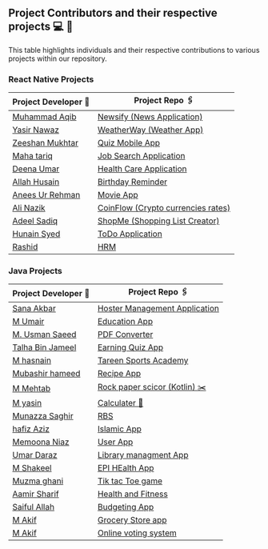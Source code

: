 ## Project Contributors and their respective projects 💻 👦

This table highlights individuals and their respective contributions to various projects within our repository.

### React Native Projects

| Project Developer 🙎                                  | Project Repo 🖇️                                                     |
| ----------------------------------------------------- | ------------------------------------------------------------------- |
| [Muhammad Aqib](https://github.com/AqibMalik435)      | [Newsify (News Application)](./React%20Native/Newsify-Aqib/)        |
| [Yasir Nawaz](https://github.com/yasir2002/)          | [WeatherWay (Weather App)](https://github.com/yasir2002/WeatherWay) |
| [Zeeshan Mukhtar](https://github.com/ZeeshanMukhtar1) | [Quiz Mobile App](./React%20Native/Quiz-Mobile-App/)                |
| [Maha tariq](https://github.com/maha944)              | [Job Search Application](./React%20Native/Job-search-application/)  |
| [Deena Umar](https://github.com/deenaumar)            | [Health Care Application](./React%20Native/Health%20care/)          |
| [Allah Husain](https://github.com/hussainmehsud)      | [Birthday Reminder](./React%20Native/Birthday-Reminder/)            |
| [Anees Ur Rehman](https://github.com/AneesKhanTareen) | [Movie App](./React%20Native/Movie-App-React-Native/)               |
| [Ali Nazik](https://github.com/alimotha)              | [CoinFlow (Crypto currencies rates)](./React%20Native/CoinFlow/)    |
| [Adeel Sadiq](https://github.com/adeelmotha)          | [ShopMe (Shopping List Creator)](./React%20Native/shopping-list/)   |
| [Hunain Syed](https://github.com/hunainsyed)          | [ToDo Application](./React%20Native/todo-application/)              |
| [Rashid ](https://github.com/Muhammad11Rashid)        | [HRM](./React%20Native/HRM/)                                        |

### Java Projects

| Project Developer 🙎                                    | Project Repo 🖇️                                              |
| ------------------------------------------------------- | ------------------------------------------------------------ |
| [Sana Akbar](https://github.com/Saniikhan)              | [Hoster Management Application](./Java/Hostel/)              |
| [M Umair](https://github.com/Umair786786)               | [ Education App](./Java/Education%20App/)                    |
| [M. Usman Saeed](https://github.com/Usmanwp-expert)     | [PDF Converter](./Java/PDF%20Converter/)                     |
| [Talha Bin Jameel](https://github.com/Usmanwp-expert)   | [Earning Quiz App](./Java/Earning%20quiz%20app/)             |
| [M hasnain](https://github.com/Hasnain3815)             | [Tareen Sports Academy](./Java/TareenSportsAcademy/#)        |
| [Mubashir hameed](https://github.com/mubashirhameed123) | [ Recipe App](./Java/RecipeApp/)                             |
| [M Mehtab](https://github.com/Mehtab703)                | [ Rock paper scicor (Kotlin) ✂️](./Kotlin/RockPaperScissor/) |
| [M yasin ](https://github.com/YasinMayo)                | [ Calculater 📱](./Java/Calculator/)                         |
| [Munazza Saghir ](https://github.com/MunazaS)           | [ RBS ](./Java/RBS/)                                         |
| [hafiz Aziz ](https://github.com/Azizhafiz)             | [ Islamic App ](./Java/Islamic%20App/)                       |
| [Memoona Niaz ](https://github.com/Mainona)             | [ User App ](./Java/UserApp/)                                |
| [Umar Daraz ](https://github.com/UmarDaraz01)           | [ Library managment App ](./Java/LibraryManagement/)         |
| [M Shakeel ](https://github.com/MUHAMMADSHAKIL37)       | [ EPI HEalth App ](./Java/EPI_health/)                       |
| [Muzma ghani ](https://github.com/muazmaghani)          | [ Tik tac Toe game ](./Java/tictactoe2/)                     |
| [Aamir Sharif ](https://github.com/Ch-Aamir-sharif)     | [ Health and Fitness ](./Java/HealthFitness/)                |
| [Saiful Allah ](https://github.com/M-Saifullah-01)      | [ Budgeting App ](./Java/BudgetingApp/)                      |
| [M Akif ](https://github.com/Akifmalik5699)             | [Grocery Store app ](./Kotlin/GroceryStore/)                 |
| [M Akif ](https://github.com/bakar009)                  | [Online voting system ](./Java/onlinevotingsystem/)          |
